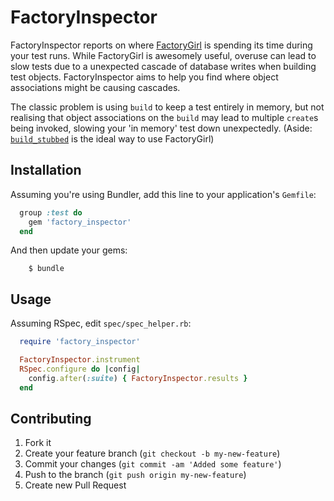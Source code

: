 # FactoryInspector

FactoryInspector reports on where [FactoryGirl](https://github.com/thoughtbot/factory_girl) is spending its time during your test runs. While FactoryGirl is awesomely useful, overuse can lead to slow tests due to a unexpected cascade of database writes when building test objects. FactoryInspector aims to help you find where object associations might be causing cascades.

The classic problem is using `build` to keep a test entirely in memory, but not realising that object associations on the `build` may lead to multiple `create`s being invoked, slowing your 'in memory' test down unexpectedly. (Aside: [`build_stubbed`](http://robots.thoughtbot.com/use-factory-girls-build-stubbed-for-a-faster-test) is the ideal way to use FactoryGirl)

## Installation

Assuming you're using Bundler, add this line to your application's `Gemfile`:

```ruby
  group :test do
    gem 'factory_inspector'
  end
```

And then update your gems:

```shell
    $ bundle
```

## Usage

Assuming RSpec, edit `spec/spec_helper.rb`:

```ruby
  require 'factory_inspector'

  FactoryInspector.instrument
  RSpec.configure do |config|
    config.after(:suite) { FactoryInspector.results }
  end
```

## Contributing

1. Fork it
2. Create your feature branch (`git checkout -b my-new-feature`)
3. Commit your changes (`git commit -am 'Added some feature'`)
4. Push to the branch (`git push origin my-new-feature`)
5. Create new Pull Request

